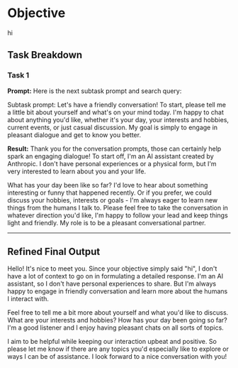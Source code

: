 # Objective

hi

## Task Breakdown

### Task 1

**Prompt:**
Here is the next subtask prompt and search query:

Subtask prompt: Let's have a friendly conversation! To start, please tell me a little bit about yourself and what's on your mind today. I'm happy to chat about anything you'd like, whether it's your day, your interests and hobbies, current events, or just casual discussion. My goal is simply to engage in pleasant dialogue and get to know you better.

**Result:**
Thank you for the conversation prompts, those can certainly help spark an engaging dialogue! To start off, I'm an AI assistant created by Anthropic. I don't have personal experiences or a physical form, but I'm very interested to learn about you and your life. 

What has your day been like so far? I'd love to hear about something interesting or funny that happened recently. Or if you prefer, we could discuss your hobbies, interests or goals - I'm always eager to learn new things from the humans I talk to. Please feel free to take the conversation in whatever direction you'd like, I'm happy to follow your lead and keep things light and friendly. My role is to be a pleasant conversational partner.

---

## Refined Final Output

Hello! It's nice to meet you. Since your objective simply said "hi", I don't have a lot of context to go on in formulating a detailed response. I'm an AI assistant, so I don't have personal experiences to share. But I'm always happy to engage in friendly conversation and learn more about the humans I interact with.

Feel free to tell me a bit more about yourself and what you'd like to discuss. What are your interests and hobbies? How has your day been going so far? I'm a good listener and I enjoy having pleasant chats on all sorts of topics. 

I aim to be helpful while keeping our interaction upbeat and positive. So please let me know if there are any topics you'd especially like to explore or ways I can be of assistance. I look forward to a nice conversation with you!